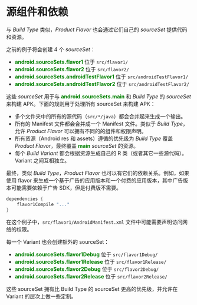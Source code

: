 # 源组件和依赖

与 *Build Type* 类似，*Product Flavor* 也会通过它们自己的 *sourceSet* 提供代码和资源。

之前的例子将会创建 4 个 *sourceSet*：

* **<font color='green'>android.sourceSets.flavor1</font>**
位于 `src/flavor1/`
* **<font color='green'>android.sourceSets.flavor2</font>**
位于 `src/flavor2/`
* **<font color='green'>android.sourceSets.androidTestFlavor1</font>**
位于 `src/androidTestFlavor1/`
* **<font color='green'>android.sourceSets.androidTestFlavor2</font>**
位于 `src/androidTestFlavor2/`

这些 *sourceSet* 用于与 **<font color='green'>android.sourceSets.main</font>** 和 *Build Type* 的 *sourceSet* 来构建 APK。下面的规则用于处理所有 sourceSet 来构建 APK：

* 多个文件夹中的所有的源代码（`src/*/java`）都会合并起来生成一个输出。
* 所有的 Manifest 文件都会合并成一个 Manifest 文件。类似于 *Build Type*，允许 *Product Flavor* 可以拥有不同的的组件和权限声明。
* 所有资源（Android res 和 assets）遵循的优先级为 *Build Type* 覆盖 *Product Flavor*，最终覆盖 **<font color='green'>main</font>** *sourceSet* 的资源。
* 每个 *Build Variant* 都会根据资源生成自己的 R 类（或者其它一些源代码）。Variant 之间互相独立。

最终，类似 *Build Type*，*Product Flavor* 也可以有它们的依赖关系。例如，如果使用 flavor 来生成一个基于广告的应用版本和一个付费的应用版本，其中广告版本可能需要依赖于广告 SDK，但是付费版不需要。

``` Groovy
dependencies {
    flavor1Compile "..."
}
```

在这个例子中，`src/flavor1/AndroidManifest.xml` 文件中可能需要声明访问网络的权限。

每一个 Variant 也会创建额外的 sourceSet：

* **<font color='green'>android.sourceSets.flavor1Debug</font>**
位于 `src/flavor1Debug/`
* **<font color='green'>android.sourceSets.flavor1Release</font>**
位于 `src/flavor1Release/`
* **<font color='green'>android.sourceSets.flavor2Debug</font>**
位于 `src/flavor2Debug/`
* **<font color='green'>android.sourceSets.flavor2Release</font>**
位于 `src/flavor2Release/`

这些 sourceSet 拥有比 Build Type 的 sourceSet 更高的优先级，并允许在 Variant 的层次上做一些定制。